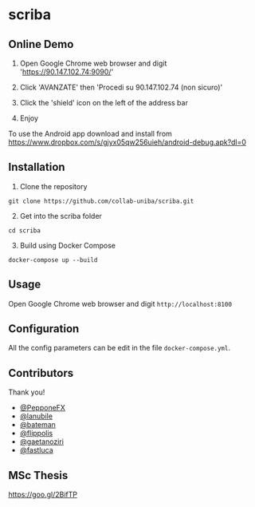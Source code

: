 <!---   [![Build Status](https://travis-ci.org/collab-uniba/scriba.svg?branch=master)](https://travis-ci.org/collab-uniba/scriba)--->

# scriba

## Online Demo

1. Open Google Chrome web browser and digit 'https://90.147.102.74:9090/'

2. Click 'AVANZATE' then 'Procedi su 90.147.102.74 (non sicuro)'

3. Click the 'shield' icon on the left of the address bar 

4. Enjoy

To use the Android app download and install from https://www.dropbox.com/s/gjyx05qw256uieh/android-debug.apk?dl=0

## Installation

1. Clone the repository

  `git clone https://github.com/collab-uniba/scriba.git`

2. Get into the scriba folder

  `cd scriba`

3. Build using Docker Compose

  `docker-compose up --build`

## Usage

Open Google Chrome web browser and digit `http://localhost:8100`

## Configuration

All the config parameters can be edit in the file `docker-compose.yml`.

## Contributors

Thank you!

* [@PepponeFX](https://github.com/PepponeFX)
* [@lanubile](https://github.com/lanubile)
* [@bateman](https://github.com/bateman)
* [@flippolis](https://github.com/flippolis)
* [@gaetanoziri](https://github.com/gaetanoziri)
* [@fastluca](https://github.com/fastluca)

## MSc Thesis
https://goo.gl/2BifTP
